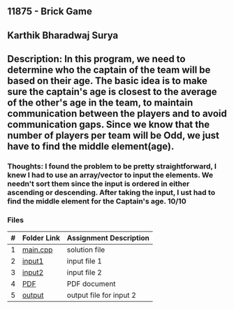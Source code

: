 ## 11875 - Brick Game
## Karthik Bharadwaj Surya

## Description: In this program, we need to determine who the captain of the team will be based on their age. The basic idea is to make sure the captain's age is closest to the average of the other's age in the team, to maintain communication between the players and to avoid communication gaps. Since we know that the number of players per team will be Odd, we just have to find the middle element(age). 

### Thoughts: I found the problem to be pretty straightforward, I knew I had to use an array/vector to input the elements. We needn't sort them since the input is ordered in either ascending or descending. After taking the input, I ust had to find the middle element for the Captain's age. 10/10 

### Files

|   #   | Folder Link                            | Assignment Description                               |
| :---: | -------------------------------------- | ---------------------------------------------------- |
|   1   | [main.cpp](./main.cpp)                 | solution file                                        |
|   2   | [input1](./in1)                        | input file 1                                         |
|   3   | [input2](./in2)                        | input file 2                                         |
|   4   | [PDF](./p11875.pdf)                    | PDF document                                         |
|   5   | [output](./out1.txt)                   | output file for input 2                              |


